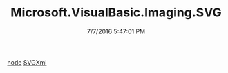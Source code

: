 ﻿---
title: Microsoft.VisualBasic.Imaging.SVG
date: 7/7/2016 5:47:01 PM
---

[node](T-Microsoft.VisualBasic.Imaging.SVG.node.html)
[SVGXml](T-Microsoft.VisualBasic.Imaging.SVG.SVGXml.html)
